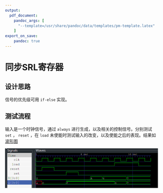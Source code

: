 ```yaml
---
output:
  pdf_document:
    pandoc_args: [
      "--template=/usr/share/pandoc/data/templates/pm-template.latex"
    ]
export_on_save:
    pandoc: true
---
```


# 同步SRL寄存器

## 设计思路

信号的优先级可用 `if-else` 实现。

## 测试流程

输入是一个时钟信号，通过 `always` 进行生成，以及相关的控制信号。分别测试 `set` ， `reset` ，在 `load` 未使能时测试输入的改变，以及使能之后的表现。结果如[波形图](wave.png)

![波形图](wave.png)